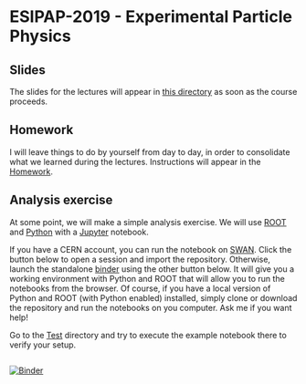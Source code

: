# ESIPAP-2019 - Experimental Particle Physics

## Slides

The slides for the lectures will appear in [this directory](Slides) as soon as the course proceeds.

## Homework

I will leave things to do by yourself from day to day, in order to consolidate what we learned during the lectures. Instructions will appear in the [Homework](directory).

## Analysis exercise

At some point, we will make a simple analysis exercise. We will use [ROOT](https://root.cern) and [Python](https://www.python.org) with a [Jupyter](https://jupyter.org) notebook.

If you have a CERN account, you can run the notebook on [SWAN](http://swan.web.cern.ch). Click the button below to open a session and import the repository. Otherwise, launch the standalone [binder](https://mybinder.org) using the other button below. It will give you a working environment with Python and ROOT that will allow you to run the notebooks from the browser. Of course, if you have a local version of Python and ROOT (with Python enabled) installed, simply clone or download the repository and run the notebooks on you computer. Ask me if you want help!

Go to the [Test](Test) directory and try to execute the example notebook there to verify your setup.

<a href="https://cern.ch/swanserver/cgi-bin/go/?projurl=https://github.com/marcodelmastro/ESIPAP-2019.git" target="_blank"><img alt="" src="http://swanserver.web.cern.ch/swanserver/images/badge_swan_white_150.png" />

[![Binder](https://mybinder.org/badge_logo.svg)](https://mybinder.org/v2/gh/marcodelmastro/ESIPAP-2019/master)

